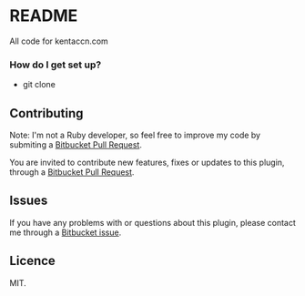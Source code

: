 # README

All code for kentaccn.com

### How do I get set up? ###

* git clone

## Contributing

Note: I'm not a Ruby developer, so feel free to improve my code by submiting a [Bitbucket Pull Request](https://bitbucket.org/kentaccn/kentaccn-com/pulls).

You are invited to contribute new features, fixes or updates to this plugin, through a [Bitbucket Pull Request](https://bitbucket.org/kentaccn/kentaccn-com/pulls).

## Issues

If you have any problems with or questions about this plugin, please contact me through a [Bitbucket issue](https://bitbucket.org/kentaccn/kentaccn-com/issues). 

## Licence

MIT.
